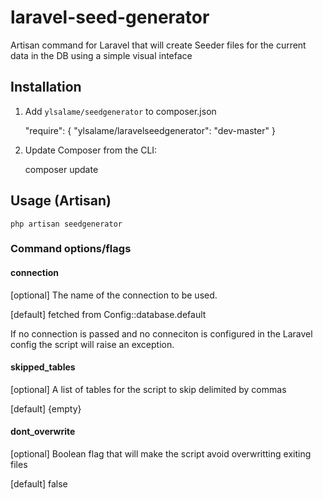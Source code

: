 # laravel-seed-generator
Artisan command for Laravel that will create Seeder files for the current data in the DB using a simple visual inteface

## Installation

1) Add `ylsalame/seedgenerator` to composer.json

    "require": {
		"ylsalame/laravelseedgenerator": "dev-master"
    }

2) Update Composer from the CLI:

	composer update

## Usage (Artisan)

```
php artisan seedgenerator
```

### Command options/flags

#### connection
[optional] The name of the connection to be used. 

[default] fetched from Config::database.default

If no connection is passed and no conneciton is configured in the Laravel config the script will raise an exception.

#### skipped_tables
[optional] A list of tables for the script to skip delimited by commas

[default] {empty}

#### dont_overwrite
[optional] Boolean flag that will make the script avoid overwritting exiting files

[default] false

